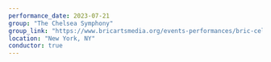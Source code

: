 ```yaml
---
performance_date: 2023-07-21
group: "The Chelsea Symphony"
group_link: "https://www.bricartsmedia.org/events-performances/bric-celebrate-brooklyn-festival/chelsea-symphony-feat-lady-jess-lucrecia-dalt"
location: "New York, NY"
conductor: true
---
```

